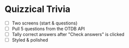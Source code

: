 # Quizzical Trivia

-   [ ] Two screens (start & questions)
-   [ ] Pull 5 questions from the OTDB API
-   [ ] Tally correct answers after "Check answers" is clicked
-   [ ] Styled & polished
